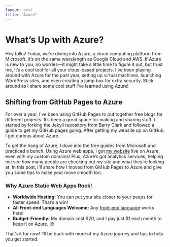 ```yaml
---
layout: post
title: "Azure"
---
```


# What’s Up with Azure?
Hey folks! Today, we’re diving into Azure, a cloud computing platform from Microsoft. It’s on the same wavelength as Google Cloud and AWS. If Azure is new to you, no worries—it might take a little time to figure it out, but trust me, it’s a cool tool for all your cloud-based projects. I’ve been playing around with Azure for the past year, setting up virtual machines, launching WordPress sites, and even creating a jump box for extra security. Stick around as I share some cool stuff I’ve learned using Azure!

## Shifting from GitHub Pages to Azure
For over a year, I’ve been using GitHub Pages to put together free blogs for different projects. It’s been a great space for making and sharing stuff. I started by forking the Jekyll repository from Barry Clark and followed a guide to get my GitHub pages going. After getting my website up on GitHub, I got curious about Azure.

To get the hang of Azure, I dove into the free guides from Microsoft and practiced a bunch. Using Azure web apps, I got [my website](https://pkharsimran.github.io/) live on Azure, even with my custom domains! Plus, Azure’s got analytics services, helping me see how many people are checking out my site and what they’re looking at. In this post, I’ll share how I moved from GitHub Pages to Azure and give you some tips to make your move smooth too.

### Why Azure Static Web Apps Rock!

- **Worldwide Hosting:** You can put your site closer to your peeps for faster speed. That’s a win!
- **All Front-end Languages Welcome:** Any [front-end language](https://docs.microsoft.com/en-us/azure/static-web-apps/front-end-frameworks) works here!
- **Budget-Friendly:** My domain cost $20, and I pay just $1 each month to keep it on Azure. 😉

That’s it for now! I’ll be back with more of my Azure journey and tips to help you get started.

 
